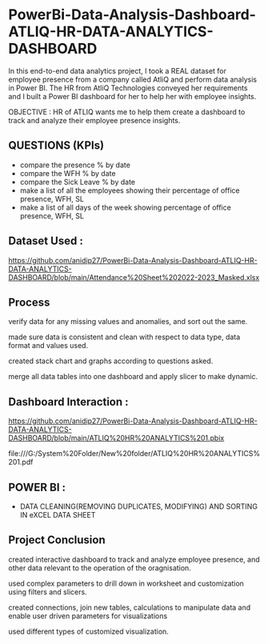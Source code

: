 # PowerBi-Data-Analysis-Dashboard-ATLIQ-HR-DATA-ANALYTICS-DASHBOARD
In this end-to-end data analytics project, I took a REAL dataset for employee presence from a company called AtliQ and perform data analysis in Power BI. The HR from AtliQ Technologies conveyed her requirements and I built a Power BI dashboard for her to help her with employee insights. 

OBJECTIVE : HR of ATLIQ wants me to help them create a dashboard to track and analyze their employee presence insights.


## QUESTIONS (KPIs)
- compare the presence % by date
- compare the WFH % by date
- compare the Sick Leave % by date 
- make a list of all the employees showing their percentage of office presence, WFH, SL
- make a list of all days of the week showing percentage of office presence, WFH, SL

## Dataset Used :

https://github.com/anidip27/PowerBi-Data-Analysis-Dashboard-ATLIQ-HR-DATA-ANALYTICS-DASHBOARD/blob/main/Attendance%20Sheet%202022-2023_Masked.xlsx

## Process 

verify data for any missing values and anomalies, and sort out the same. 

made sure data is consistent and clean with respect to data type, data format and values used. 

created stack chart and graphs according to questions asked. 

merge all data tables into one dashboard and apply slicer to make dynamic.

 ## Dashboard Interaction :

https://github.com/anidip27/PowerBi-Data-Analysis-Dashboard-ATLIQ-HR-DATA-ANALYTICS-DASHBOARD/blob/main/ATLIQ%20HR%20ANALYTICS%201.pbix

file:///G:/System%20Folder/New%20folder/ATLIQ%20HR%20ANALYTICS%201.pdf


## POWER BI :
- DATA CLEANING(REMOVING DUPLICATES, MODIFYING) AND SORTING IN eXCEL DATA SHEET


## Project Conclusion 

created interactive dashboard to track and analyze employee presence, and other data relevant to the operation of the oragnisation. 

used complex parameters to drill down in worksheet and customization using filters and slicers. 

created connections, join new tables, calculations to manipulate data and enable user driven parameters for visualizations 

used different types of customized visualization.
